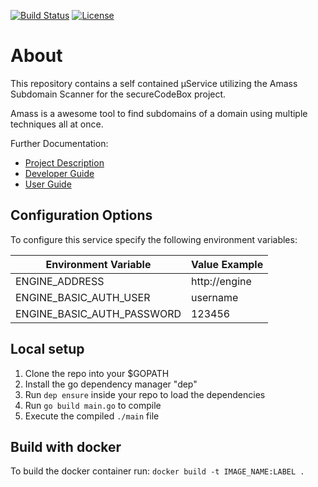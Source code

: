 [![Build Status](https://travis-ci.com/secureCodeBox/scanner-infrastructure-amass.svg?token=zU9n22nM6GwATasbxQBK&branch=master)](https://travis-ci.com/secureCodeBox/scanner-infrastructure-amass)
[![License](https://img.shields.io/badge/License-Apache%202.0-blue.svg)](https://opensource.org/licenses/Apache-2.0)

# About

This repository contains a self contained µService utilizing the Amass Subdomain Scanner for the secureCodeBox project.

Amass is a awesome tool to find subdomains of a domain using multiple techniques all at once.

Further Documentation:

-   [Project Description][scb-project]
-   [Developer Guide][scb-developer-guide]
-   [User Guide][scb-user-guide]

## Configuration Options

To configure this service specify the following environment variables:

| Environment Variable       | Value Example |
| -------------------------- | ------------- |
| ENGINE_ADDRESS             | http://engine |
| ENGINE_BASIC_AUTH_USER     | username      |
| ENGINE_BASIC_AUTH_PASSWORD | 123456        |

## Local setup
1. Clone the repo into your $GOPATH
2. Install the go dependency manager "dep"
3. Run `dep ensure` inside your repo to load the dependencies
4. Run `go build main.go` to compile
5. Execute the compiled `./main` file

## Build with docker

To build the docker container run: `docker build -t IMAGE_NAME:LABEL .`

[scb-project]: https://github.com/secureCodeBox/secureCodeBox
[scb-developer-guide]: https://github.com/secureCodeBox/secureCodeBox/blob/develop/docs/developer-guide/README.md
[scb-developer-guidelines]: https://github.com/secureCodeBox/secureCodeBox/blob/develop/docs/developer-guide/README.md#guidelines
[scb-user-guide]: https://github.com/secureCodeBox/secureCodeBox/tree/develop/docs/user-guide
